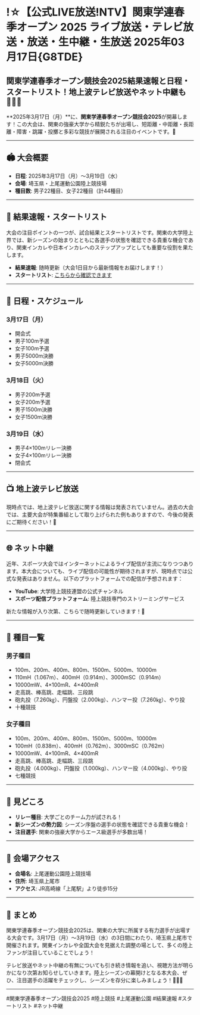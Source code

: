 # !☆【公式LIVE放送!NTV】関東学連春季オープン 2025 ライブ放送・テレビ放送・放送・生中継・生放送 2025年03月17日{G8TDE}

## 関東学連春季オープン競技会2025結果速報と日程・スタートリスト！地上波テレビ放送やネット中継も 🏃‍♂️📅

**2025年3月17日（月）**に、**関東学連春季オープン競技会2025**が開幕します！この大会は、関東の強豪大学から精鋭たちが出場し、短距離・中距離・長距離・障害・跳躍・投擲と多彩な競技が展開される注目のイベントです。🌟

---

## 🏟️ 大会概要
- **日程**: 2025年3月17日（月）～3月19日（水）
- **会場**: 埼玉県・上尾運動公園陸上競技場
- **種目数**: 男子22種目、女子22種目（計44種目）

---

## 🥇 結果速報・スタートリスト
大会の注目ポイントの一つが、試合結果とスタートリストです。関東の大学陸上界では、新シーズンの始まりとともに各選手の状態を確認できる貴重な機会であり、関東インカレや日本インカレへのステップアップとしても重要な役割を果たします。

- **結果速報**: 随時更新（大会1日目から最新情報をお届けします！）
- **スタートリスト**: [こちらから確認できます](#)

---

## 📅 日程・スケジュール
### 3月17日（月）
- 開会式
- 男子100m予選
- 女子100m予選
- 男子5000m決勝
- 女子5000m決勝

### 3月18日（火）
- 男子200m予選
- 女子200m予選
- 男子1500m決勝
- 女子1500m決勝

### 3月19日（水）
- 男子4×100mリレー決勝
- 女子4×100mリレー決勝
- 閉会式

---

## 📺 地上波テレビ放送
現時点では、地上波テレビ放送に関する情報は発表されていません。過去の大会では、主要大会が特集番組として取り上げられた例もありますので、今後の発表にご期待ください！📡

---

## 🌐 ネット中継
近年、スポーツ大会ではインターネットによるライブ配信が主流になりつつあります。本大会についても、ライブ配信の可能性が期待されますが、現時点では公式な発表はありません。以下のプラットフォームでの配信が予想されます：

- **YouTube**: 大学陸上競技連盟の公式チャンネル
- **スポーツ配信プラットフォーム**: 陸上競技専門のストリーミングサービス

新たな情報が入り次第、こちらで随時更新していきます！🔔

---

## 🏅 種目一覧
### 男子種目
- 100m、200m、400m、800m、1500m、5000m、10000m
- 110mH（1.067m）、400mH（0.914m）、3000mSC（0.914m）
- 10000mW、4×100mR、4×400mR
- 走高跳、棒高跳、走幅跳、三段跳
- 砲丸投（7.260㎏）、円盤投（2.000kg）、ハンマー投（7.260㎏）、やり投
- 十種競技

### 女子種目
- 100m、200m、400m、800m、1500m、5000m、10000m
- 100mH（0.838m）、400mH（0.762m）、3000mSC（0.762m）
- 10000mW、4×100mR、4×400mR
- 走高跳、棒高跳、走幅跳、三段跳
- 砲丸投（4.000kg）、円盤投（1.000kg）、ハンマー投（4.000kg）、やり投
- 七種競技

---

## 🎯 見どころ
- **リレー種目**: 大学ごとのチーム力が試される！
- **新シーズンの勢力図**: シーズン序盤の選手の状態を確認できる貴重な機会！
- **注目選手**: 関東の強豪大学からエース級選手が多数出場！

---

## 📍 会場アクセス
- **会場名**: 上尾運動公園陸上競技場
- **住所**: 埼玉県上尾市
- **アクセス**: JR高崎線「上尾駅」より徒歩15分

---

## 🎉 まとめ
関東学連春季オープン競技会2025は、関東の大学に所属する有力選手が出場する大会です。3月17日（月）～3月19日（水）の3日間にわたり、埼玉県上尾市で開催されます。関東インカレや全国大会を見据えた調整の場として、多くの陸上ファンが注目していることでしょう！

テレビ放送やネット中継の有無についても引き続き情報を追い、視聴方法が明らかになり次第お知らせしていきます。陸上シーズンの幕開けとなる本大会、ぜひ、注目選手の活躍をチェックし、シーズンを存分に楽しみましょう！🏃‍♀️🔥

---

#関東学連春季オープン競技会2025 #陸上競技 #上尾運動公園 #結果速報 #スタートリスト #ネット中継